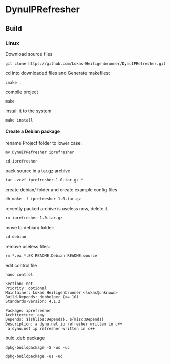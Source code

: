 # DynuIPRefresher

## Build

### Linux
Download source files

`git clone https://github.com/Lukas-Heiligenbrunner/DynuIPRefresher.git`

cd into downloaded files and Generate makefiles:

`cmake .`

compile project

`make`

install it to the system

`make install`

#### Create a Debian package

rename Project folder to lower case:

`mv DynuIPRefresher iprefresher`

`cd iprefresher`

pack source in a tar.gz archive

`tar -zcvf iprefresher-1.0.tar.gz *`

create debian/ folder and create example config files

`dh_make -f iprefresher-1.0.tar.gz`

recently packed archive is useless now, delete it

`rm iprefresher-1.0.tar.gz`

move to debian/ folder:

`cd debian`

remove useless files:

`rm *.ex *.EX README.Debian README.source `

edit control file

`nano control`

```Source: iprefresher
Section: net
Priority: optional
Maintainer: Lukas Heiligenbrunner <lukas@unknown>
Build-Depends: debhelper (>= 10)
Standards-Version: 4.1.2

Package: iprefresher
Architecture: any
Depends: ${shlibs:Depends}, ${misc:Depends}
Description: a dynu.net ip refresher written in c++
 a dynu.net ip refresher written in c++
```

buld .deb package

`dpkg-buildpackage -S -us -uc `

`dpkg-buildpackage -us -uc `
